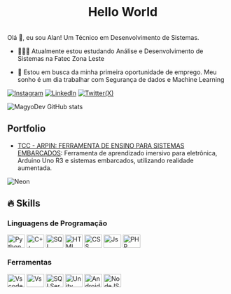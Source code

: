 <!--Título-->
<div>
<ul align="center"><h1 style="display: inline-block">Hello World</h1></ul>
</div>

<!--Apresentação-->
<p>
  Olá 👋, eu sou Alan! Um Técnico em Desenvolvimento de Sistemas.
  
  - 👨🏻‍🚀 Atualmente estou estudando Análise e Desenvolvimento de Sistemas na Fatec Zona Leste

  - 🚀 Estou em busca da minha primeira oportunidade de emprego. Meu sonho é um dia trabalhar com Segurança de dados e Machine Learning
</p>

<!--Links-->
[![Instagram](https://img.shields.io/badge/Instagram-E4405F?style=for-the-badge&logo=instagram&logoColor=white)](https://www.instagram.com/magyodev/)
[![LinkedIn](https://img.shields.io/badge/LinkedIn-0077B5?style=for-the-badge&logo=linkedin&logoColor=white)](https://www.linkedin.com/in/magyodev/)
[![Twitter(X)](https://img.shields.io/badge/Twitter-1DA1F2?style=for-the-badge&logo=twitter&logoColor=white)](https://twitter.com/MagyoDev)

<!--GithubStats-->
![MagyoDev GitHub stats](https://github-readme-stats.vercel.app/api?username=MagyoDev&show_icons=true&theme=neon)

<!--Portfolio-->
## Portfolio

- [TCC - ARPIN: FERRAMENTA DE ENSINO PARA SISTEMAS EMBARCADOS](https://github.com/MagyoDev/PortfolioAMS2023-3DS): Ferramenta de aprendizado imersivo para eletrônica, Arduino Uno R3 e sistemas embarcados, utilizando realidade aumentada.

<!--GIF-->
![Neon](https://github.com/MagyoDev/MagyoDev/assets/135189804/cfd08e67-1286-4dac-8298-b3a76e93cedf)

## 🔥 Skills
<!--Skills: Linguagens de Programação-->
<div>
  <h3>Linguagens de Programação</h3>
    <img align="center" alt="Python" height="30" width="40" src="https://cdn.jsdelivr.net/gh/devicons/devicon@latest/icons/python/python-original.svg" />
    <img align="center" alt="C++" height="30" width="40" src="https://cdn.jsdelivr.net/gh/devicons/devicon@latest/icons/cplusplus/cplusplus-original.svg" />
    <img align="center" alt="SQL" height="30" width="40" src="https://cdn.jsdelivr.net/gh/devicons/devicon@latest/icons/mysql/mysql-original.svg" />
    <img align="center" alt="HTML" height="30" width="40" src="https://cdn.jsdelivr.net/gh/devicons/devicon@latest/icons/html5/html5-original.svg" />
    <img align="center" alt="CSS" height="30" width="40" src="https://cdn.jsdelivr.net/gh/devicons/devicon@latest/icons/css3/css3-original.svg" />
    <img align="center" alt="Js" height="30" width="40" src="https://cdn.jsdelivr.net/gh/devicons/devicon@latest/icons/javascript/javascript-original.svg" />
    <img align="center" alt="PHP" height="30" width="40" src="https://cdn.jsdelivr.net/gh/devicons/devicon@latest/icons/php/php-original.svg" />
</div>

<!--Ferramentas-->
<div>
  <h3>Ferramentas</h3>
  <img align="center" alt="Vscode" height="30" width="40" src="https://cdn.jsdelivr.net/gh/devicons/devicon@latest/icons/vscode/vscode-original.svg" />
  <img align="center" alt="Vs" height="30" width="40" src="https://cdn.jsdelivr.net/gh/devicons/devicon@latest/icons/visualstudio/visualstudio-original.svg" />
  <img align="center" alt="SQLServer" height="30" width="40" src="https://cdn.jsdelivr.net/gh/devicons/devicon@latest/icons/microsoftsqlserver/microsoftsqlserver-plain.svg"/>
  <img align="center" alt="Unity" height="30" width="40" src="https://cdn.jsdelivr.net/gh/devicons/devicon@latest/icons/unity/unity-original.svg"/>
  <img align="center" alt="AndroidStudio" height="30" width="40" src="https://cdn.jsdelivr.net/gh/devicons/devicon@latest/icons/androidstudio/androidstudio-original.svg"/>
  <img align="center" alt="NodeJS" height="30" width="40" src="https://cdn.jsdelivr.net/gh/devicons/devicon@latest/icons/nodejs/nodejs-original-wordmark.svg"/>
</div>
